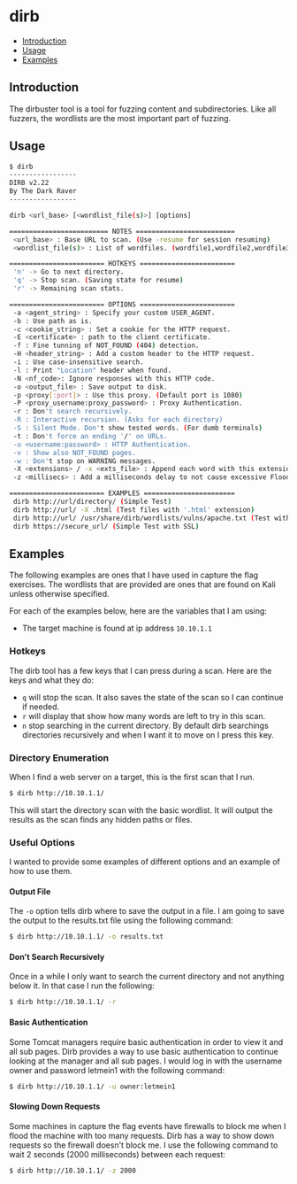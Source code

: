 # dirb

- [Introduction](#introduction)
- [Usage](#usage)
- [Examples](#examples)

## Introduction

The dirbuster tool is a tool for fuzzing content and subdirectories. Like all fuzzers, the wordlists are the most important part of fuzzing.

## Usage

```bash
$ dirb
-----------------
DIRB v2.22    
By The Dark Raver
-----------------

dirb <url_base> [<wordlist_file(s)>] [options]

========================= NOTES =========================
 <url_base> : Base URL to scan. (Use -resume for session resuming)
 <wordlist_file(s)> : List of wordfiles. (wordfile1,wordfile2,wordfile3...)

======================== HOTKEYS ========================
 'n' -> Go to next directory.
 'q' -> Stop scan. (Saving state for resume)
 'r' -> Remaining scan stats.

======================== OPTIONS ========================
 -a <agent_string> : Specify your custom USER_AGENT.
 -b : Use path as is.
 -c <cookie_string> : Set a cookie for the HTTP request.
 -E <certificate> : path to the client certificate.
 -f : Fine tunning of NOT_FOUND (404) detection.
 -H <header_string> : Add a custom header to the HTTP request.
 -i : Use case-insensitive search.
 -l : Print "Location" header when found.
 -N <nf_code>: Ignore responses with this HTTP code.
 -o <output_file> : Save output to disk.
 -p <proxy[:port]> : Use this proxy. (Default port is 1080)
 -P <proxy_username:proxy_password> : Proxy Authentication.
 -r : Don't search recursively.
 -R : Interactive recursion. (Asks for each directory)
 -S : Silent Mode. Don't show tested words. (For dumb terminals)
 -t : Don't force an ending '/' on URLs.
 -u <username:password> : HTTP Authentication.
 -v : Show also NOT_FOUND pages.
 -w : Don't stop on WARNING messages.
 -X <extensions> / -x <exts_file> : Append each word with this extensions.
 -z <millisecs> : Add a milliseconds delay to not cause excessive Flood.

======================== EXAMPLES =======================
 dirb http://url/directory/ (Simple Test)
 dirb http://url/ -X .html (Test files with '.html' extension)
 dirb http://url/ /usr/share/dirb/wordlists/vulns/apache.txt (Test with apache.txt wordlist)
 dirb https://secure_url/ (Simple Test with SSL)
```

## Examples

The following examples are ones that I have used in capture the flag exercises. The wordlists that are provided are ones that are found on Kali unless otherwise specified.

For each of the examples below, here are the variables that I am using:

- The target machine is found at ip address `10.10.1.1`

### Hotkeys

The dirb tool has a few keys that I can press during a scan. Here are the keys and what they do:

- `q` will stop the scan. It also saves the state of the scan so I can continue if needed.
- `r` will display that show how many words are left to try in this scan.
- `n` stop searching in the current directory. By default dirb searchings directories recursively and when I want it to move on I press this key.

### Directory Enumeration

When I find a web server on a target, this is the first scan that I run.

```bash
$ dirb http://10.10.1.1/
```

This will start the directory scan with the basic wordlist. It will output the results as the scan finds any hidden paths or files.

### Useful Options

I wanted to provide some examples of different options and an example of how to use them.

#### Output File

The `-o` option tells dirb where to save the output in a file. I am going to save the output to the results.txt file using the following command:

```bash
$ dirb http://10.10.1.1/ -o results.txt
```

#### Don't Search Recursively

Once in a while I only want to search the current directory and not anything below it. In that case I run the following:

```bash
$ dirb http://10.10.1.1/ -r
```

#### Basic Authentication

Some Tomcat managers require basic authentication in order to view it and all sub pages. Dirb provides a way to use basic authentication to continue looking at the manager and all sub pages. I would log in with the username owner and password letmein1 with the following command:

```bash
$ dirb http://10.10.1.1/ -u owner:letmein1
```

#### Slowing Down Requests

Some machines in capture the flag events have firewalls to block me when I flood the machine with too many requests. Dirb has a way to show down requests so the firewall doesn't block me. I use the following command to wait 2 seconds (2000 milliseconds) between each request:

```bash
$ dirb http://10.10.1.1/ -z 2000
```
